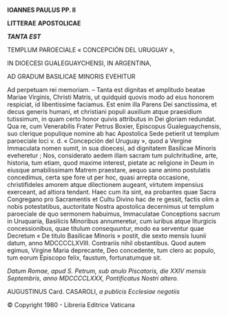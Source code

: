 **IOANNES PAULUS PP. II**

**LITTERAE** **APOSTOLICAE**

***TANTA EST***

TEMPLUM PAROECIALE « CONCEPCIÓN DEL URUGUAY »,

IN DIOECESI GUALEGUAYCHENSI, IN ARGENTINA,

AD GRADUM BASILICAE MINORIS EVEHITUR

Ad perpetuam rei memoriam. – Tanta est dignitas et amplitudo beatae Mariae Virginis, Christi Matris, ut quidquid quovis modo ad eius honorem respiciat, id libentissime faciamus. Est enim illa Parens Dei sanctissima, et decus generis humani, et christiani populi auxilium atque praesidium tutissimum, in quam certo honor quivis attributus in Dei gloriam redundat. Qua re, cum Venerabilis Frater Petrus Boxier, Episcopus Gualeguaychensis, suo clerique populique nomine ab hac Apostolica Sede petierit ut templum paroeciale loci v. d. « Concepción del Uruguay », quod a Vergine Immaculata nomen sumit, in sua dioecesi, ad dignitatem Basilicae Minoris eveheretur ; Nos, considerato aedem illam sacram tum pulchritudine, arte, historia, tum etiam, quod maxime interest, pietate ac religione in Deum in eiusque amabilissimam Matrem praestare, aequo sane animo postulatis concedimus, certa spe fore ut per hoc, quasi arrepta occasione, christifideles amorem atque dilectionem augeant, virtutem impensius exerceant, ad altiora tendant. Haec cum ita sint, ea probantes quae Sacra Congregano pro Sacramentis et Cultu Divino hac de re gessit, factis olim a nobis potestatibus, auctoritate Nostra apostolica decernimus ut templum paroeciale de quo sermonem habuimus, Immaculatae Conceptions sacrum in Uruquaria, Basilicis Minoribus annumeretur, cum iuribus atque liturgicis concessionibus, quae titulum consequuntur, modo ea serventur quae Decretum « De titulo Basilicae Minoris » postit, die sexto mensis Iuunii datum, anno MDCCCCLXVIII. Contrariis nihil obstantibus. Quod autem egimus, Virgine Maria deprecante, Deo concedente, tum clero ac populo, tum eorum Episcopo felix, faustum, fortunatumque sit.

*Datum Romae, apud S. Petrum, sub anulo Piscatoris, die XXIV mensis Septembris, anno MDCCCCLXXX, Pontificatus Nostri altero.*

AUGUSTINUS Card. CASAROLI, *a publicis Ecclesiae negotiis*

© Copyright 1980 - Libreria Editrice Vaticana